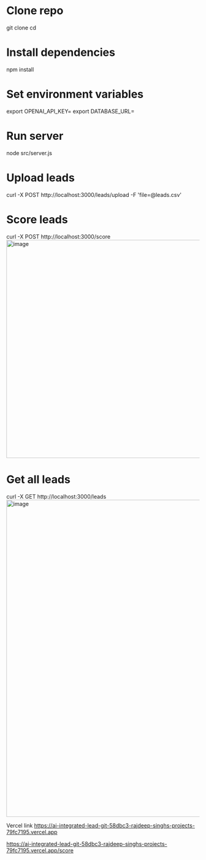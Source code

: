 # Clone repo

git clone <repo-url>
cd <project-folder>

# Install dependencies

npm install

# Set environment variables

export OPENAI_API_KEY=<your-key>
export DATABASE_URL=<your-db-connection>

# Run server

node src/server.js

# Upload leads

curl -X POST http://localhost:3000/leads/upload -F 'file=@leads.csv'

# Score leads

curl -X POST http://localhost:3000/score
<img width="1362" height="569" alt="image" src="https://github.com/user-attachments/assets/90705ead-86ca-4a58-9769-3d81f952e276" />


# Get all leads

curl -X GET http://localhost:3000/leads
<img width="1366" height="827" alt="image" src="https://github.com/user-attachments/assets/7f1b7233-8f83-417f-b50d-1e78001d9761" />

Vercel link
https://ai-integrated-lead-git-58dbc3-rajdeep-singhs-projects-79fc7195.vercel.app

https://ai-integrated-lead-git-58dbc3-rajdeep-singhs-projects-79fc7195.vercel.app/score
